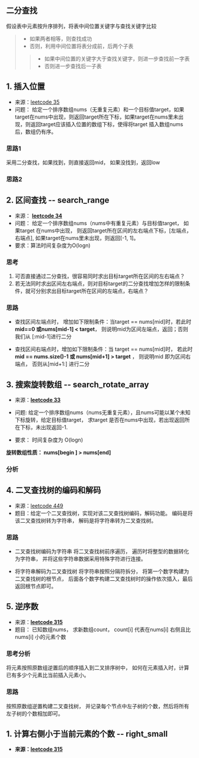 
## 二分查找

假设表中元素按升序排列，将表中间位置关键字与查找关键字比较
> - 如果两者相等，则查找成功
> - 否则，利用中间位置将表分成前，后两个子表
>> - 如果中间位置的关键字大于查找关键字，则进一步查找前一字表
>> - 否则进一步查找后一子表


## 1. 插入位置

- 来源：[leetcode 35](https://leetcode-cn.com/problems/search-insert-position/)
- 问题： 给定一个排序数组nums（无重复元素）和一个目标值target，如果target在nums中出现，则返回target所在下标，如果target在nums里未出现，则返回target应该插入位置的数组下标，使得将target 插入数组nums后，数组仍有序。

### 思路1

采用二分查找，如果找到，则直接返回mid， 如果没找到，返回low

### 思路2

## 2. 区间查找 -- search_range

- 来源： **[leetcode 34](https://leetcode-cn.com/problems/find-first-and-last-position-of-element-in-sorted-array/)**
- 问题： 给定一个排序数组nums（nums中有重复元素）与目标值target， 如果target 在nums中出现， 则返回target所在区间的左右端点下标，[左端点，右端点], 如果target在nums里未出现，则返回[-1, 1]。
- 要求：算法时间复杂度为O(logn)

### 思考

1. 可否直接通过二分查找，很容易同时求出目标target所在区间的左右端点？
2. 若无法同时求出区间左右端点，则对目标target的二分查找增加怎样的限制条件，就可分别求出目标target所在区间的左端点，右端点？

### 思路

- 查找区间左端点时， 增加如下限制条件：当target == nums[mid]时，若此时**mid==0 或nums[mid-1] < target**， 则说明mid为区间左端点，返回；否则我们从 [:mid-1]进行二分

- 查找区间右端点时，增加如下限制条件：当 target == nums[mid]时， 若此时**mid == nums.size()-1  或 nums[mid+1] > target** ， 则说明mid 即为区间右端点， 否则从[mid+1:] 进行二分


## 3. 搜索旋转数组 -- search_rotate_array

- 来源：**[leetcode 33](https://leetcode-cn.com/problems/search-in-rotated-sorted-array/)**
- 问题:  给定一个排序数组nums（nums无重复元素），且nums可能以某个未知下标旋转，给定目标值target， 求target 是否在nums中出现，若出现返回所在下标，未出现返回-1.

- 要求： 时间复杂度为 O(logn)


**旋转数组性质： nums[begin ] > nums[end]**

### 分析



## 4.  二叉查找树的编码和解码

- 来源：[leetcode 449](https://leetcode-cn.com/problems/serialize-and-deserialize-bst/)
- 题目：给定一个二叉查找树，实现对该二叉查找树编码，解码功能。 编码是将该二叉查找树转为字符串， 解码是将字符串转为二叉查找树。
  
### 思路

- 二叉查找树编码为字符串
  将二叉查找树前序遍历， 遍历时将整型的数据转化为字符串， 并将这些字符串数据采用特殊字符进行连接。

- 将字符串解码为二叉查找树
  将字符串按照分隔符拆分， 将第一个数字构建为二叉查找树的根节点， 后面各个数字构建二叉查找树时的操作依次插入，最后返回根节点即可。


## 5. 逆序数

- 来源：**[leetcode 315](https://github.com/selfteaching/the-craft-of-selfteaching/tree/master/markdown)**
- 题目： 已知数组nums， 求新数组count， count[i] 代表在nums[i] 右侧且比 nums[i] 小的元素个数

### 思考分析

将元素按照原数组逆置后的顺序插入到二叉排序树中， 如何在元素插入时，计算已有多少个元素比当前插入元素小。


### 思路

按照原数组逆置构建二叉查找树， 并记录每个节点中左子树的个数，然后将所有左子树的个数相加即可。



## 1. 计算右侧小于当前元素的个数 -- right_small

- **来源：[leetcode 315](https://leetcode-cn.com/problems/count-of-smaller-numbers-after-self/)**